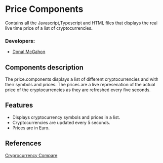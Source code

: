 # Price Components
Contains all the Javascript,Typescript and HTML files that displays the real live time price of a list of cryptocurrencies.

### Developers:
- [Donal McGahon](https://github.com/DonalMcGahon)

## Components description
The price.components displays a list of different cryptocurrencies and with their symbols and prices. The prices are a live represenation of the actual price of the cryptocurrencies as they are refreshed every five seconds.

## Features
- Displays cryptocurrency symbols and prices in a list.
- Cryptocurrencies are updated every 5 seconds.
- Prices are in Euro.

## References
[Cryprocurrency Compare](https://www.cryptocompare.com/)